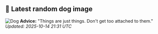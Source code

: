 ## 🐶 Latest random dog image
![Dog](https://images.dog.ceo/breeds/segugio-italian/n02090722_002.jpg)
**Advice:** "Things are just things. Don't get too attached to them."
*Updated: 2025-10-14 21:31 UTC*
